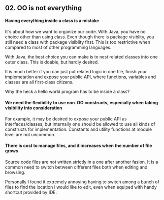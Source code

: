 ## 02. OO is not everything
#### Having everything inside a class is a mistake
It\`s about how we want to organize our code. With Java, you have no choice other than using class. Even though there is package visiblity, you still need a class with package visiblity first. This is too restrictive when compared to most of other programming languages.

With Java, the best choice you can make is to nest related classes into one outer class. This is doable, but hardly desired.

It is much better if you can just put related logic in one file, finish your implemetation and expose your public API, where functions, variables and classes are all first-class citizens.

Why the heck a hello world program has to be inside a class?

#### We need the flexibility to use non-OO constructs, especially when taking visibility into consideration
For example, it may be desired to expose your public API as interfaces/classes, but internally one should be allowed to use all kinds of constructs for implementation. Constants and utility functions at module level are not uncommon.

#### There is cost to manage files, and it increases when the number of file grows
Source code files are not written strictly in a one after another fasion. It is a common need to switch between different files both when editing and browsing.

Personally I found it extremely annoying having to switch among a bunch of files to find the location I would like to edit, even when equiped with handy shortcut provided by IDE.







